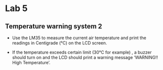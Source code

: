 # Lab 5

## Temperature warning system 2

* Use the LM35 to measure the current air temperature and print the readings in Centigrade (°C) on the LCD screen.

* If the temperature exceeds certain limit (30°C for example) , a buzzer should turn on and the LCD should print a warning message ‘WARNING!! High Temperature’.



